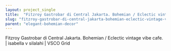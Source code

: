 ```yaml
---
layout: project_single
title:  "Fitzroy Gastrobar di Central Jakarta. Bohemian / Eclectic vintage vibe cafe. | isabella v silalahi | VSCO Grid"
slug: "fitzroy-gastrobar-di-central-jakarta-bohemian-eclectic-vintage-vibe-cafe-isabella-v-silalahi-vsco-grid"
parent: "elegant-bohemian-decor"
---
```

Fitzroy Gastrobar di Central Jakarta. Bohemian / Eclectic vintage vibe cafe. | isabella v silalahi | VSCO Grid